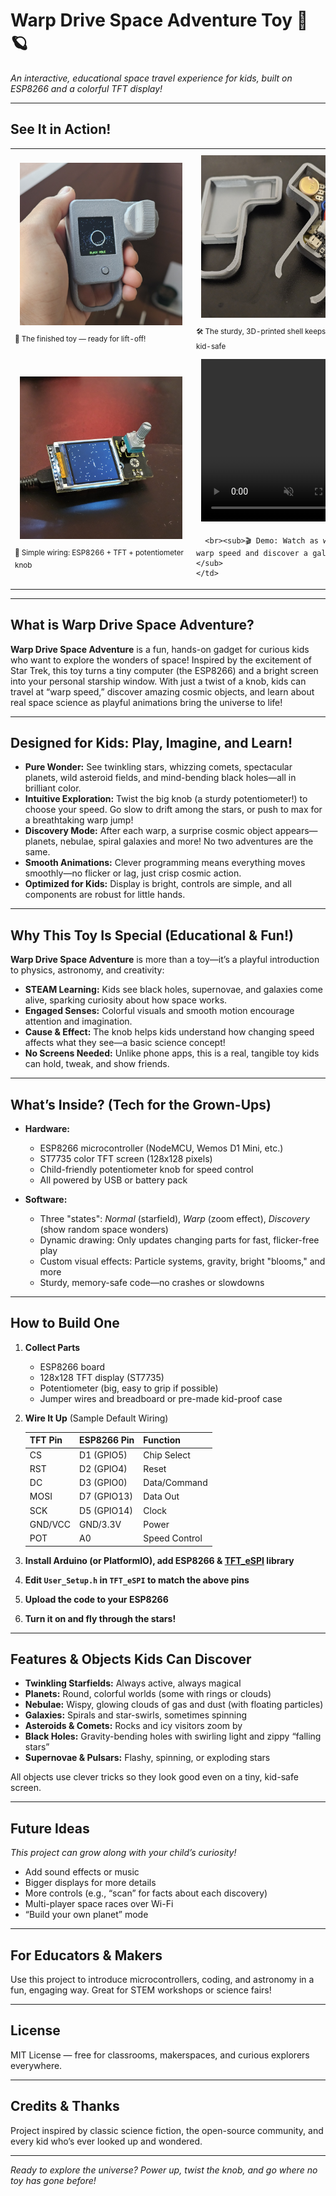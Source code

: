 # Warp Drive Space Adventure Toy 🚀🪐

*An interactive, educational space travel experience for kids, built on ESP8266 and a colorful TFT display!*

---

## See It in Action!

<table>
  <tr>
    <td>
<div style="width:260px;height:260px;overflow:hidden;display:inline-block;vertical-align:top;text-align:center;margin:8px;">
  <img src="images/product_main.jpg" style="width:260px;height:260px;object-fit:cover;object-position:center;" alt="Product photo">
  <div style="font-size:small;color:#555;">🌟 The finished toy — ready for lift-off!</div>
</div>
      <br><sub>🌟 The finished toy — ready for lift-off!</sub>
    </td>
    <td>
 <div style="width:260px;height:260px;overflow:hidden;display:inline-block;vertical-align:top;text-align:center;margin:8px;">
    <img src="images/3d_printed_module.jpg" style="width:260px;height:260px;object-fit:cover;object-position:center;" alt="3D printed shell">
    <div style="font-size:small;color:#555;">🛠️ The sturdy, 3D-printed shell keeps everything kid-safe</div>
  </div>
      <br><sub>🛠️ The sturdy, 3D-printed shell keeps everything kid-safe</sub>
    </td>
  </tr>
  <tr>
    <td>
  <div style="width:260px;height:260px;overflow:hidden;display:inline-block;vertical-align:top;text-align:center;margin:8px;">
    <img src="images/setup_photo.jpg" style="width:260px;height:260px;object-fit:cover;object-position:center;" alt="Setup photo">
    <div style="font-size:small;color:#555;">🔌 Simple wiring: ESP8266 + TFT + knob</div>
  </div>
<br><sub>🔌 Simple wiring: ESP8266 + TFT + potentiometer knob</sub>
    </td>
    <td>
<div style="width:260px;height:260px;overflow:hidden;display:inline-block;vertical-align:top;text-align:center;margin:8px;">
  <video src="images/demo.mp4" width="260" height="260" style="object-fit:cover;object-position:center;display:block;" autoplay loop muted playsinline></video>
  <div style="font-size:small;color:#555;">🎬 Demo: Engaging warp speed and discovering a galaxy!</div>
</div>


      <br><sub>🎬 Demo: Watch as we engage warp speed and discover a galaxy!</sub>
    </td>
  </tr>
</table>

---

## What is Warp Drive Space Adventure?

**Warp Drive Space Adventure** is a fun, hands-on gadget for curious kids who want to explore the wonders of space! Inspired by the excitement of Star Trek, this toy turns a tiny computer (the ESP8266) and a bright screen into your personal starship window. With just a twist of a knob, kids can travel at “warp speed,” discover amazing cosmic objects, and learn about real space science as playful animations bring the universe to life!

---

## Designed for Kids: Play, Imagine, and Learn!

- **Pure Wonder:** See twinkling stars, whizzing comets, spectacular planets, wild asteroid fields, and mind-bending black holes—all in brilliant color.
- **Intuitive Exploration:** Twist the big knob (a sturdy potentiometer!) to choose your speed. Go slow to drift among the stars, or push to max for a breathtaking warp jump!
- **Discovery Mode:** After each warp, a surprise cosmic object appears—planets, nebulae, spiral galaxies and more! No two adventures are the same.
- **Smooth Animations:** Clever programming means everything moves smoothly—no flicker or lag, just crisp cosmic action.
- **Optimized for Kids:** Display is bright, controls are simple, and all components are robust for little hands.

---

## Why This Toy Is Special (Educational & Fun!)

**Warp Drive Space Adventure** is more than a toy—it’s a playful introduction to physics, astronomy, and creativity:

- **STEAM Learning:** Kids see black holes, supernovae, and galaxies come alive, sparking curiosity about how space works.
- **Engaged Senses:** Colorful visuals and smooth motion encourage attention and imagination.
- **Cause & Effect:** The knob helps kids understand how changing speed affects what they see—a basic science concept!
- **No Screens Needed:** Unlike phone apps, this is a real, tangible toy kids can hold, tweak, and show friends.

---

## What’s Inside? (Tech for the Grown-Ups)

- **Hardware:**
  - ESP8266 microcontroller (NodeMCU, Wemos D1 Mini, etc.)
  - ST7735 color TFT screen (128x128 pixels)
  - Child-friendly potentiometer knob for speed control
  - All powered by USB or battery pack

- **Software:**
  - Three "states": *Normal* (starfield), *Warp* (zoom effect), *Discovery* (show random space wonders)
  - Dynamic drawing: Only updates changing parts for fast, flicker-free play
  - Custom visual effects: Particle systems, gravity, bright "blooms," and more
  - Sturdy, memory-safe code—no crashes or slowdowns

---

## How to Build One

1. **Collect Parts**
   - ESP8266 board
   - 128x128 TFT display (ST7735)
   - Potentiometer (big, easy to grip if possible)
   - Jumper wires and breadboard or pre-made kid-proof case

2. **Wire It Up** (Sample Default Wiring)

   | TFT Pin | ESP8266 Pin | Function        |
   |---------|-------------|-----------------|
   | CS      | D1 (GPIO5)  | Chip Select     |
   | RST     | D2 (GPIO4)  | Reset           |
   | DC      | D3 (GPIO0)  | Data/Command    |
   | MOSI    | D7 (GPIO13) | Data Out        |
   | SCK     | D5 (GPIO14) | Clock           |
   | GND/VCC | GND/3.3V    | Power           |
   | POT     | A0          | Speed Control   |

3. **Install Arduino (or PlatformIO), add ESP8266 & [TFT_eSPI](https://github.com/Bodmer/TFT_eSPI) library**
4. **Edit `User_Setup.h` in `TFT_eSPI` to match the above pins**
5. **Upload the code to your ESP8266**
6. **Turn it on and fly through the stars!**

---

## Features & Objects Kids Can Discover

- **Twinkling Starfields:** Always active, always magical
- **Planets:** Round, colorful worlds (some with rings or clouds)
- **Nebulae:** Wispy, glowing clouds of gas and dust (with floating particles)
- **Galaxies:** Spirals and star-swirls, sometimes spinning
- **Asteroids & Comets:** Rocks and icy visitors zoom by
- **Black Holes:** Gravity-bending holes with swirling light and zippy “falling stars”
- **Supernovae & Pulsars:** Flashy, spinning, or exploding stars

All objects use clever tricks so they look good even on a tiny, kid-safe screen.

---

## Future Ideas

*This project can grow along with your child’s curiosity!*
- Add sound effects or music
- Bigger displays for more details
- More controls (e.g., “scan” for facts about each discovery)
- Multi-player space races over Wi-Fi
- “Build your own planet” mode

---

## For Educators & Makers

Use this project to introduce microcontrollers, coding, and astronomy in a fun, engaging way. Great for STEM workshops or science fairs!

---

## License

MIT License — free for classrooms, makerspaces, and curious explorers everywhere.

---

## Credits & Thanks

Project inspired by classic science fiction, the open-source community, and every kid who’s ever looked up and wondered.

---

*Ready to explore the universe? Power up, twist the knob, and go where no toy has gone before!*

